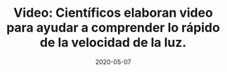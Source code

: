 ---	
permalink: 	Editorial/la-velocidad-de-la-luz-puesta-en-perspectiva
id:	183
layout: 	regularpost
title: 	"Video: Científicos elaboran video para ayudar a comprender lo rápido de la velocidad de la luz."
date:	2020-05-07
publish_date: 	7 de Mayo de 2020
categories:	["Ciencia y Tecnología"]
tags:	["Física", "Electromagnetismo", "Videos"]
preview_sentence:	"A todos nos cuesta imaginar lo rápido que es en realidad la velocidad de la luz."
intro_paragraph: 	"i te cuesta imaginar cómo se vería un avión que viaje a 299.792.458 metros por segundo, no te preocupes, en realidad pasaría tan rápido que no lo pudieses ver, por lo que científicos han realizado el video que vemos arriba para ayudarnos a entender lo rápido que dicha velocidad es en realidad."
other_paragraphs:	["Probablemente has escuchado que la velocidad de la luz es constante, y es cierto en el sentido de el número que escribimos arriba corresponde a la velocidad a la que la luz viaja y siempre viajará mientras esté en el vació del espacio; si en cambio la luz se encuentra viajando a través de otro medio como agua, o un vidrio, su velocidad varía y se vuelve un poco más lenta mientras mas denso dicho medio sea.","A pesar de que tenemos registros de experimentos realizados para investigar la velocidad de la luz que datan desde la antigua Grecia, no fue sino hasta el año 1675 que Ole Christensen Rømer, un científico Danés, dió con el primer estimado en base a sus observaciones de Jupiter y sus lunas; hasta antes de ese momento, no se había podido si quiera establecer con seguridad que no viajaba de manera instantánea como algunos creían.", "En 1704, en su libro <i>Ópticks</i>, Isaac Newton estimó que la luz duraba alrededor de 7 minutos en llegar desde el Sol a la Tierra, y hoy sabemos que el número preciso es 8 minutos con 19 segundos.", "Nos interesa saber tu opinión, de abajo tus comentarios y dinos qué te parece la velocidad de la luz!"]
decorative_letter:	S
blockquote:	"Cuando el hombre pueda viajar a la velocidad de la luz al cuadrado, conquistar;a el universo"
blockquote_author:	"Albert Einstein"
video_file:	video183.mp4
image_file:	image183.jpg
preview_image:	previewimage183.jpg
large_image:	largeimage183.jpg
image_legend:	"La velocidad de la luz en el vacío es una constante universal con el valor de 299 792 458 m/s (186 282,397 mi/s), aunque suele aproximarse a 3·108 m/s. Se simboliza con la letra c, proveniente del latín celéritās (en español, celeridad o rapidez)"
---	
